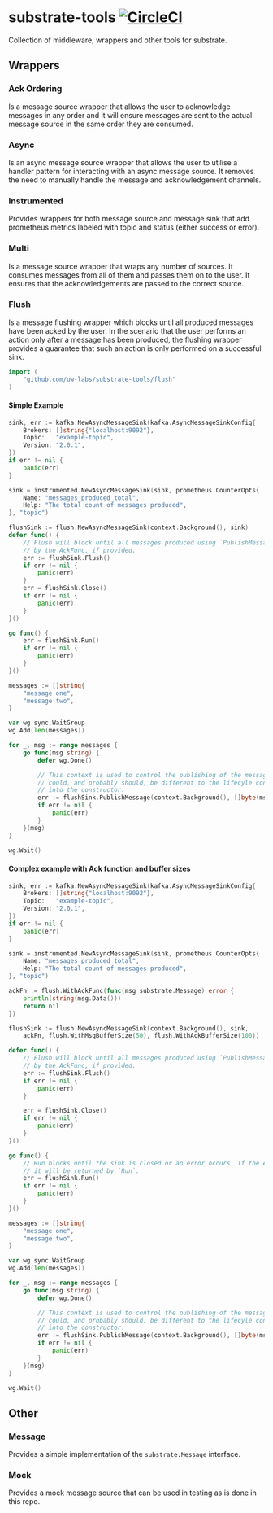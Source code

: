 # substrate-tools [![CircleCI](https://circleci.com/gh/uw-labs/substrate-tools.svg?style=svg)](https://circleci.com/gh/uw-labs/substrate-tools)
Collection of middleware, wrappers and other tools for substrate.

## Wrappers

### Ack Ordering
Is a message source wrapper that allows the user to acknowledge messages in any order and it will ensure
messages are sent to the actual message source in the same order they are consumed.

### Async
Is an async message source wrapper that allows the user to utilise a handler pattern for interacting
with an async message source. It removes the need to manually handle the message and acknowledgement
channels.

### Instrumented
Provides wrappers for both message source and message sink that add prometheus metrics labeled with topic and status (either success or error).

### Multi
Is a message source wrapper that wraps any number of sources. It consumes messages from all of them and passes them on to the user.
It ensures that the acknowledgements are passed to the correct source.

### Flush
Is a message flushing wrapper which blocks until all produced messages have been acked by the user. In the scenario that the user performs an action only after a message has been produced, the flushing wrapper provides a guarantee that such an action is only performed on a successful sink.

```go
import (
	"github.com/uw-labs/substrate-tools/flush"
)
```

#### Simple Example 

```go
sink, err := kafka.NewAsyncMessageSink(kafka.AsyncMessageSinkConfig{
	Brokers: []string{"localhost:9092"},
	Topic:   "example-topic",
	Version: "2.0.1",
})
if err != nil {
	panic(err)
}

sink = instrumented.NewAsyncMessageSink(sink, prometheus.CounterOpts{
	Name: "messages_produced_total",
	Help: "The total count of messages produced",
}, "topic")

flushSink := flush.NewAsyncMessageSink(context.Background(), sink)
defer func() {
	// Flush will block until all messages produced using `PublishMessage` have been acked
	// by the AckFunc, if provided.
	err := flushSink.Flush()
	if err != nil {
		panic(err)
	}
 	err = flushSink.Close()
	if err != nil {
		panic(err)
	}
}()

go func() {
	err = flushSink.Run()
	if err != nil {
		panic(err)
	}
}()

messages := []string{
	"message one",
	"message two",
}

var wg sync.WaitGroup
wg.Add(len(messages))

for _, msg := range messages {
	go func(msg string) {
		defer wg.Done()

		// This context is used to control the publishing of the message. This ctx
		// could, and probably should, be different to the lifecyle context passed
		// into the constructor.
		err := flushSink.PublishMessage(context.Background(), []byte(msg))
		if err != nil {
			panic(err)
		}
	}(msg)
}

wg.Wait()
```

#### Complex example with Ack function and buffer sizes


```go
sink, err := kafka.NewAsyncMessageSink(kafka.AsyncMessageSinkConfig{
	Brokers: []string{"localhost:9092"},
	Topic:   "example-topic",
	Version: "2.0.1",
})
if err != nil {
	panic(err)
}

sink = instrumented.NewAsyncMessageSink(sink, prometheus.CounterOpts{
	Name: "messages_produced_total",
	Help: "The total count of messages produced",
}, "topic")

ackFn := flush.WithAckFunc(func(msg substrate.Message) error {
	println(string(msg.Data()))
	return nil
})

flushSink := flush.NewAsyncMessageSink(context.Background(), sink,
	ackFn, flush.WithMsgBufferSize(50), flush.WithAckBufferSize(100))

defer func() {
	// Flush will block until all messages produced using `PublishMessage` have been acked
	// by the AckFunc, if provided.
	err := flushSink.Flush()
	if err != nil {
		panic(err)
	}

	err = flushSink.Close()
	if err != nil {
		panic(err)
	}
}()

go func() {
	// Run blocks until the sink is closed or an error occurs. If the AckFn retruns an error
	// it will be returned by `Run`.
	err = flushSink.Run()
	if err != nil {
		panic(err)
	}
}()

messages := []string{
	"message one",
	"message two",
}

var wg sync.WaitGroup
wg.Add(len(messages))

for _, msg := range messages {
	go func(msg string) {
		defer wg.Done()

		// This context is used to control the publishing of the message. This ctx
		// could, and probably should, be different to the lifecyle context passed
		// into the constructor.
		err := flushSink.PublishMessage(context.Background(), []byte(msg))
		if err != nil {
			panic(err)
		}
	}(msg)
}

wg.Wait()
```

## Other

### Message
Provides a simple implementation of the `substrate.Message` interface.

### Mock
Provides a mock message source that can be used in testing as is done in this repo.
